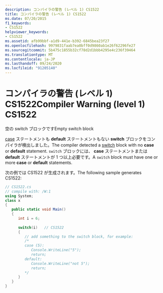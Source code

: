 ```yaml
---
description: コンパイラの警告 (レベル 1) CS1522
title: コンパイラの警告 (レベル 1) CS1522
ms.date: 07/20/2015
f1_keywords:
- CS1522
helpviewer_keywords:
- CS1522
ms.assetid: afb99bbf-a1d9-441e-b392-6845bea23f27
ms.openlocfilehash: 9979831faab7ea0bff0d9860ab1e26f62296fe27
ms.sourcegitcommit: 5b475c1855b32cf78d2d1bbb4295e4c236f39464
ms.translationtype: MT
ms.contentlocale: ja-JP
ms.lasthandoff: 09/24/2020
ms.locfileid: "91205140"
---
```

# <a name="compiler-warning-level-1-cs1522"></a><span data-ttu-id="753c0-103">コンパイラの警告 (レベル 1) CS1522</span><span class="sxs-lookup"><span data-stu-id="753c0-103">Compiler Warning (level 1) CS1522</span></span>

<span data-ttu-id="753c0-104">空の switch ブロックです</span><span class="sxs-lookup"><span data-stu-id="753c0-104">Empty switch block</span></span>  
  
 <span data-ttu-id="753c0-105">[case](../language-reference/keywords/switch.md) ステートメントも **default** ステートメントもない **switch** ブロックをコンパイラが検出しました。</span><span class="sxs-lookup"><span data-stu-id="753c0-105">The compiler detected a [switch](../language-reference/keywords/switch.md) block with no **case** or **default** statement.</span></span> <span data-ttu-id="753c0-106">`switch` ブロックには、 **case** ステートメントまたは **default** ステートメントが 1 つ以上必要です。</span><span class="sxs-lookup"><span data-stu-id="753c0-106">A `switch` block must have one or more **case** or **default** statements.</span></span>  
  
 <span data-ttu-id="753c0-107">次の例では CS1522 が生成されます。</span><span class="sxs-lookup"><span data-stu-id="753c0-107">The following sample generates CS1522:</span></span>  
  
```csharp  
// CS1522.cs  
// compile with: /W:1  
using System;  
class x  
{  
   public static void Main()  
   {  
      int i = 6;  
  
      switch(i)   // CS1522  
      {  
         // add something to the switch block, for example:  
         /*  
         case (5):  
            Console.WriteLine("5");  
            return;  
         default:  
            Console.WriteLine("not 5");  
            return;  
         */  
      }  
   }  
}  
```
